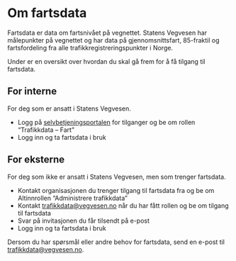 # Om fartsdata
Fartsdata er data om fartsnivået på vegnettet. Statens Vegvesen har målepunkter på vegnettet og har data på gjennomsnittsfart, 85-fraktil og fartsfordeling fra alle trafikkregistreringspunkter i Norge. 

Under er en oversikt over hvordan du skal gå frem for å få tilgang til fartsdata.

## For interne
For deg som er ansatt i Statens Vegvesen.

* Logg på [selvbetjeningsportalen](https://www.vegvesen.no/idportalen/selvbetjening/) for tilganger og be om rollen “Trafikkdata – Fart”
* Logg inn og ta fartsdata i bruk

## For eksterne
For deg som ikke er ansatt i Statens Vegvesen, men som trenger fartsdata.

* Kontakt organisasjonen du trenger tilgang til fartsdata fra og be om Altinnrollen “Administrere trafikkdata”
* Kontakt trafikkdata@vegvesen.no når du har fått rollen og be om tilgang til fartsdata
* Svar på invitasjonen du får tilsendt på e-post
* Logg inn og ta fartsdata i bruk

Dersom du har spørsmål eller andre behov for fartsdata, send en e-post til trafikkdata@vegvesen.no.
